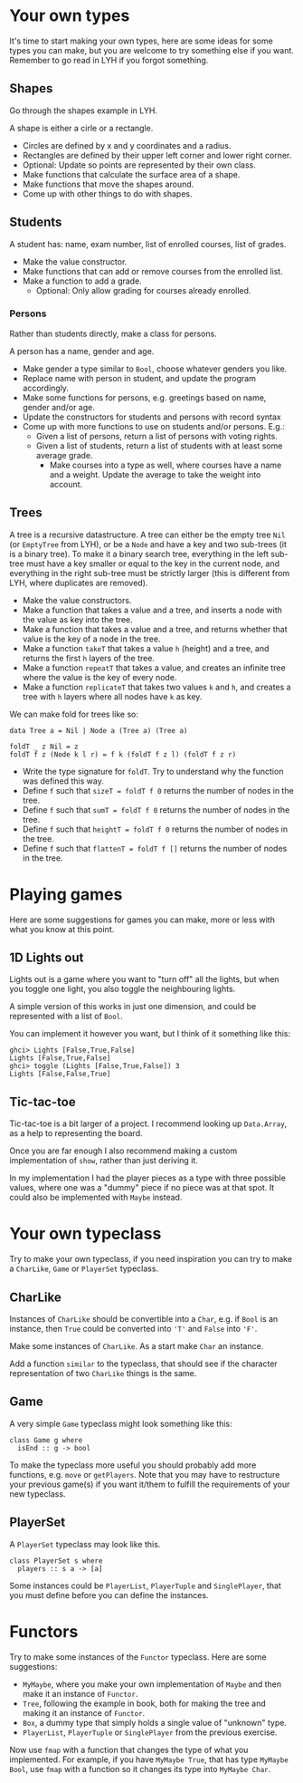 Your own types
==============

It's time to start making your own types, here are some ideas for some
types you can make, but you are welcome to try something else if you
want. Remember to go read in LYH if you forgot something.

Shapes
------

Go through the shapes example in LYH.

A shape is either a cirle or a rectangle.

-   Circles are defined by x and y coordinates and a radius.
-   Rectangles are defined by their upper left corner and lower right
    corner.
-   Optional: Update so points are represented by their own class.
-   Make functions that calculate the surface area of a shape.
-   Make functions that move the shapes around.
-   Come up with other things to do with shapes.

Students
--------

A student has: name, exam number, list of enrolled courses, list of
grades.

-   Make the value constructor.
-   Make functions that can add or remove courses from the enrolled
    list.
-   Make a function to add a grade.
    -   Optional: Only allow grading for courses already enrolled.

### Persons

Rather than students directly, make a class for persons.

A person has a name, gender and age.

-   Make gender a type similar to `Bool`, choose whatever genders you
    like.
-   Replace name with person in student, and update the program
    accordingly.
-   Make some functions for persons, e.g. greetings based on name,
    gender and/or age.
-   Update the constructors for students and persons with record syntax
-   Come up with more functions to use on students and/or persons. E.g.:
    -   Given a list of persons, return a list of persons with voting
        rights.
    -   Given a list of students, return a list of students with at
        least some average grade.
        -   Make courses into a type as well, where courses have a name
            and a weight. Update the average to take the weight into
            account.

Trees
-----

A tree is a recursive datastructure. A tree can either be the empty tree
`Nil` (or `EmptyTree` from LYH), or be a `Node` and have a key and two
sub-trees (it is a binary tree). To make it a binary search tree,
everything in the left sub-tree must have a key smaller or equal to the
key in the current node, and everything in the right sub-tree must be
strictly larger (this is different from LYH, where duplicates are
removed).

-   Make the value constructors.
-   Make a function that takes a value and a tree, and inserts a node
    with the value as key into the tree.
-   Make a function that takes a value and a tree, and returns whether
    that value is the key of a node in the tree.
-   Make a function `takeT` that takes a value `h` (height) and a tree,
    and returns the first `h` layers of the tree.
-   Make a function `repeatT` that takes a value, and creates an
    infinite tree where the value is the key of every node.
-   Make a function `replicateT` that takes two values `k` and `h`, and
    creates a tree with `h` layers where all nodes have `k` as key.

We can make fold for trees like so:

``` {.haskell}
data Tree a = Nil | Node a (Tree a) (Tree a)

foldT _ z Nil = z
foldT f z (Node k l r) = f k (foldT f z l) (foldT f z r)
```

-   Write the type signature for `foldT`. Try to understand why the
    function was defined this way.
-   Define `f` such that `sizeT = foldT f 0` returns the number of nodes
    in the tree.
-   Define `f` such that `sumT = foldT f 0` returns the number of nodes
    in the tree.
-   Define `f` such that `heightT = foldT f 0` returns the number of
    nodes in the tree.
-   Define `f` such that `flattenT = foldT f []` returns the number of
    nodes in the tree.

Playing games
=============

Here are some suggestions for games you can make, more or less with what
you know at this point.

1D Lights out
-------------

Lights out is a game where you want to "turn off" all the lights, but
when you toggle one light, you also toggle the neighbouring lights.

A simple version of this works in just one dimension, and could be
represented with a list of `Bool`.

You can implement it however you want, but I think of it something like
this:

    ghci> Lights [False,True,False]
    Lights [False,True,False]
    ghci> toggle (Lights [False,True,False]) 3
    Lights [False,False,True]

Tic-tac-toe
-----------

Tic-tac-toe is a bit larger of a project. I recommend looking up
`Data.Array`, as a help to representing the board.

Once you are far enough I also recommend making a custom implementation
of `show`, rather than just deriving it.

In my implementation I had the player pieces as a type with three
possible values, where one was a "dummy" piece if no piece was at that
spot. It could also be implemented with `Maybe` instead.

Your own typeclass
==================

Try to make your own typeclass, if you need inspiration you can try to
make a `CharLike`, `Game` or `PlayerSet` typeclass.

CharLike
--------

Instances of `CharLike` should be convertible into a `Char`, e.g. if
`Bool` is an instance, then `True` could be converted into `'T'` and
`False` into `'F'`.

Make some instances of `CharLike`. As a start make `Char` an instance.

Add a function `similar` to the typeclass, that should see if the
character representation of two `CharLike` things is the same.

Game
----

A very simple `Game` typeclass might look something like this:

    class Game g where
      isEnd :: g -> bool

To make the typeclass more useful you should probably add more
functions, e.g. `move` or `getPlayers`. Note that you may have to
restructure your previous game(s) if you want it/them to fulfill the
requirements of your new typeclass.

PlayerSet
---------

A `PlayerSet` typeclass may look like this.

    class PlayerSet s where
      players :: s a -> [a]

Some instances could be `PlayerList`, `PlayerTuple` and `SinglePlayer`,
that you must define before you can define the instances.

Functors
========

Try to make some instances of the `Functor` typeclass. Here are some
suggestions:

-   `MyMaybe`, where you make your own implementation of `Maybe` and
    then make it an instance of `Functor`.
-   `Tree`, following the example in book, both for making the tree and
    making it an instance of `Functor`.
-   `Box`, a dummy type that simply holds a single value of "unknown"
    type.
-   `PlayerList`, `PlayerTuple` or `SinglePlayer` from the previous
    exercise.

Now use `fmap` with a function that changes the type of what you
implemented. For example, if you have `MyMaybe True`, that has type
`MyMaybe Bool`, use `fmap` with a function so it changes its type into
`MyMaybe Char`.
